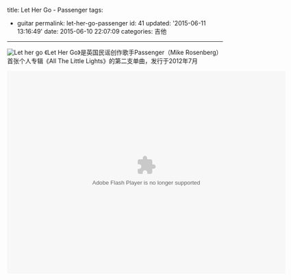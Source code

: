 title: Let Her Go - Passenger
tags: 
  - guitar
permalink: let-her-go-passenger
id: 41
updated: '2015-06-11 13:16:49'
date: 2015-06-10 22:07:09
categories: 吉他
---

![Let her go](http://sterne.qiniudn.com/image/0/67/28177761c46dd1e965db4452d9bf1.jpg)
《Let Her Go》是英国民谣创作歌手Passenger（Mike Rosenberg）首张个人专辑《All The Little Lights》的第二支单曲，发行于2012年7月
<!--more-->
<embed wmode="window" flashvars="vid=u0153alxr4b&amp;tpid=3&amp;showend=1&amp;showcfg=1&amp;searchbar=1&amp;shownext=1&amp;list=2&amp;autoplay=1&amp;ptag=user_qzone_qq_com%7Cuc.manage.li.title&amp;outhost=http%3A%2F%2Fv.qq.com%2Fpage%2Fu%2F4%2Fb%2Fu0153alxr4b.html&amp;refer=http%3A%2F%2Fv.qq.com%2Fu%2Fvideos%2F&amp;openbc=0&amp;title=%20Let%20Her%20Go%20-%20Passenger" src="http://imgcache.qq.com/tencentvideo_v1/player/TencentPlayer.swf?max_age=86400&amp;v=20140714" quality="high" name="tenvideo_flash_player_1433945223847" id="tenvideo_flash_player_1433945223847" bgcolor="#000000" width="650px" height="472px" align="middle" allowscriptaccess="always" allowfullscreen="true" type="application/x-shockwave-flash" pluginspage="http://get.adobe.com/cn/flashplayer/">
